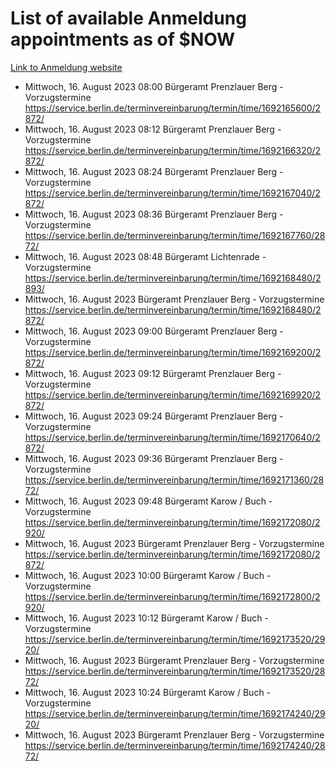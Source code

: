 # List of available Anmeldung appointments as of $NOW
[Link to Anmeldung website](https://service.berlin.de/terminvereinbarung/termin/tag.php?termin=1&anliegen[]=120686&dienstleisterlist=122210,122217,327316,122219,327312,122227,327314,122231,327346,122243,327348,122254,122252,329742,122260,329745,122262,329748,122271,327278,122273,327274,122277,327276,330436,122280,327294,122282,327290,122284,327292,122291,327270,122285,327266,122286,327264,122296,327268,150230,329760,122297,327286,122294,327284,122312,329763,122314,329775,122304,327330,122311,327334,122309,327332,317869,122281,327352,122279,329772,122283,122276,327324,122274,327326,122267,329766,122246,327318,122251,327320,122257,327322,122208,327298,122226,327300&herkunft=http%3A%2F%2Fservice.berlin.de%2Fdienstleistung%2F120686%2F)
- Mittwoch, 16. August 2023 08:00 Bürgeramt Prenzlauer Berg - Vorzugstermine https://service.berlin.de/terminvereinbarung/termin/time/1692165600/2872/
- Mittwoch, 16. August 2023 08:12 Bürgeramt Prenzlauer Berg - Vorzugstermine https://service.berlin.de/terminvereinbarung/termin/time/1692166320/2872/
- Mittwoch, 16. August 2023 08:24 Bürgeramt Prenzlauer Berg - Vorzugstermine https://service.berlin.de/terminvereinbarung/termin/time/1692167040/2872/
- Mittwoch, 16. August 2023 08:36 Bürgeramt Prenzlauer Berg - Vorzugstermine https://service.berlin.de/terminvereinbarung/termin/time/1692167760/2872/
- Mittwoch, 16. August 2023 08:48 Bürgeramt Lichtenrade - Vorzugstermine https://service.berlin.de/terminvereinbarung/termin/time/1692168480/2893/
- Mittwoch, 16. August 2023  Bürgeramt Prenzlauer Berg - Vorzugstermine https://service.berlin.de/terminvereinbarung/termin/time/1692168480/2872/
- Mittwoch, 16. August 2023 09:00 Bürgeramt Prenzlauer Berg - Vorzugstermine https://service.berlin.de/terminvereinbarung/termin/time/1692169200/2872/
- Mittwoch, 16. August 2023 09:12 Bürgeramt Prenzlauer Berg - Vorzugstermine https://service.berlin.de/terminvereinbarung/termin/time/1692169920/2872/
- Mittwoch, 16. August 2023 09:24 Bürgeramt Prenzlauer Berg - Vorzugstermine https://service.berlin.de/terminvereinbarung/termin/time/1692170640/2872/
- Mittwoch, 16. August 2023 09:36 Bürgeramt Prenzlauer Berg - Vorzugstermine https://service.berlin.de/terminvereinbarung/termin/time/1692171360/2872/
- Mittwoch, 16. August 2023 09:48 Bürgeramt Karow / Buch - Vorzugstermine https://service.berlin.de/terminvereinbarung/termin/time/1692172080/2920/
- Mittwoch, 16. August 2023  Bürgeramt Prenzlauer Berg - Vorzugstermine https://service.berlin.de/terminvereinbarung/termin/time/1692172080/2872/
- Mittwoch, 16. August 2023 10:00 Bürgeramt Karow / Buch - Vorzugstermine https://service.berlin.de/terminvereinbarung/termin/time/1692172800/2920/
- Mittwoch, 16. August 2023 10:12 Bürgeramt Karow / Buch - Vorzugstermine https://service.berlin.de/terminvereinbarung/termin/time/1692173520/2920/
- Mittwoch, 16. August 2023  Bürgeramt Prenzlauer Berg - Vorzugstermine https://service.berlin.de/terminvereinbarung/termin/time/1692173520/2872/
- Mittwoch, 16. August 2023 10:24 Bürgeramt Karow / Buch - Vorzugstermine https://service.berlin.de/terminvereinbarung/termin/time/1692174240/2920/
- Mittwoch, 16. August 2023  Bürgeramt Prenzlauer Berg - Vorzugstermine https://service.berlin.de/terminvereinbarung/termin/time/1692174240/2872/
